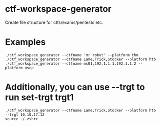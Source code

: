 # ctf-workspace-generator
Create file structure for ctfs/exams/pentests etc.

# Examples
```
./ctf_workspace_generator --ctfname 'mr robot' --platform thm
./ctf_workspace_generator --ctfname Lame,Trick,Stocker --platform htb
./ctf_workspace_generator --ctfname ms01,192.1.1.1,192.1.1.2 --platform oscp
``` 


# Additionally, you can use --trgt to run set-trgt trgt1 <arg>
```
./ctf_workspace_generator --ctfname Lame,Trick,Stocker --platform htb --trgt 10.10.17.12
source ~/.zshrc
```
